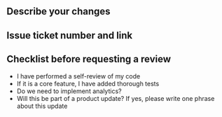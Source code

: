 ## Describe your changes
## Issue ticket number and link
## Checklist before requesting a review
* I have performed a self-review of my code
* If it is a core feature, I have added thorough tests
* Do we need to implement analytics?
* Will this be part of a product update? If yes, please write one phrase about this update
